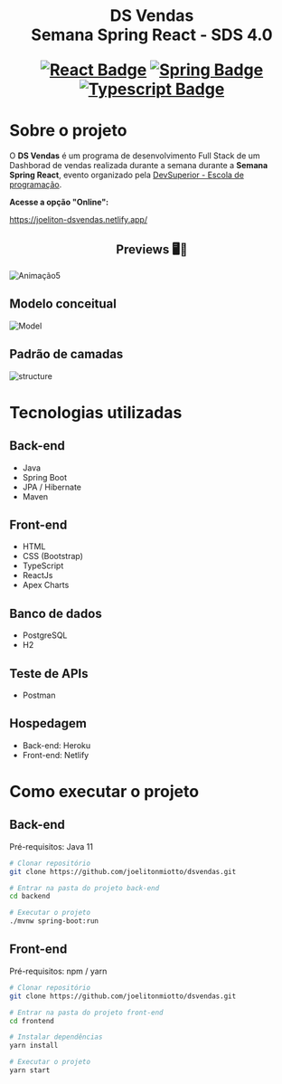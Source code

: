 <h1 align="center">
    <strong>DS Vendas</strong>
    <br>Semana Spring React - SDS 4.0<br/>



[![React Badge](https://img.shields.io/badge/-React-61DBFB?style=for-the-badge&labelColor=black&logo=react&logoColor=61DBFB)](#) [![Spring Badge](https://img.shields.io/badge/-SpringBoot-6DB33F?style=for-the-badge&labelColor=black&logo=spring&logoColor=3C873A)](#) [![Typescript Badge](https://img.shields.io/badge/-Typescript-007acc?style=for-the-badge&labelColor=black&logo=typescript&logoColor=007acc)](#)




# Sobre o projeto

O **DS Vendas** é um programa de desenvolvimento Full Stack de um Dashborad de vendas realizada durante a semana durante a **Semana Spring React**, evento organizado pela  [DevSuperior - Escola de programação](https://devsuperior.com.br "Site da DevSuperior").


**Acesse a opção "Online":**

https://joeliton-dsvendas.netlify.app/

<h2 align="center">Previews 🖥️📱</h2>

![Animação5](https://user-images.githubusercontent.com/61275275/138993205-d36c864f-6135-4ae8-aa6b-f13494ac55c3.gif)




## Modelo conceitual
![Model](https://user-images.githubusercontent.com/61275275/138994314-97dcf6ed-ba3e-403d-80c8-8c9c73a43acc.png)

## Padrão de camadas
![structure](https://user-images.githubusercontent.com/61275275/138994406-1fbae28c-05ed-47bf-a277-2d6741096e08.png)



# Tecnologias utilizadas
## Back-end
- Java
- Spring Boot
- JPA / Hibernate
- Maven
## Front-end
- HTML 
- CSS (Bootstrap) 
- TypeScript
- ReactJs
- Apex Charts
##  Banco de dados
-  PostgreSQL
-  H2
##  Teste de APIs
-  Postman
##  Hospedagem
- Back-end: Heroku
- Front-end: Netlify


# Como executar o projeto

## Back-end
Pré-requisitos: Java 11

```bash
# Clonar repositório
git clone https://github.com/joelitonmiotto/dsvendas.git

# Entrar na pasta do projeto back-end
cd backend

# Executar o projeto
./mvnw spring-boot:run
```

## Front-end 
Pré-requisitos: npm / yarn 

```bash
# Clonar repositório
git clone https://github.com/joelitonmiotto/dsvendas.git

# Entrar na pasta do projeto front-end
cd frontend

# Instalar dependências
yarn install

# Executar o projeto
yarn start
```
 <br>
